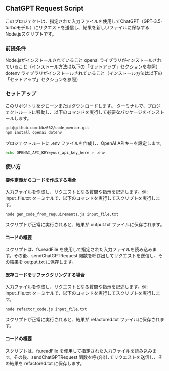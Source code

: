 ## ChatGPT Request Script
このプロジェクトは、指定された入力ファイルを使用してChatGPT（GPT-3.5-turboモデル）にリクエストを送信し、結果を新しいファイルに保存するNode.jsスクリプトです。

### 前提条件
Node.jsがインストールされていること
openai ライブラリがインストールされていること（インストール方法は以下の「セットアップ」セクションを参照）
dotenv ライブラリがインストールされていること（インストール方法は以下の「セットアップ」セクションを参照）

### セットアップ
このリポジトリをクローンまたはダウンロードします。
ターミナルで、プロジェクトルートに移動し、以下のコマンドを実行して必要なパッケージをインストールします。

```bash
git@github.com:bbz662/code_mentor.git
npm install openai dotenv
```

プロジェクトルートに .env ファイルを作成し、OpenAI APIキーを設定します。
```bash
echo OPENAI_API_KEY=your_api_key_here > .env
```

### 使い方

#### 要件定義からコードを作成する場合
入力ファイルを作成し、リクエストとなる質問や指示を記述します。例: input_file.txt
ターミナルで、以下のコマンドを実行してスクリプトを実行します。

```bash
node gen_code_from_requuirements.js input_file.txt
```

スクリプトが正常に実行されると、結果が output.txt ファイルに保存されます。

#### コードの概要
スクリプトは、fs.readFile を使用して指定された入力ファイルを読み込みます。その後、sendChatGPTRequest 関数を呼び出してリクエストを送信し、その結果を output.txt に保存します。


#### 既存コードをリファクタリングする場合
入力ファイルを作成し、リクエストとなる質問や指示を記述します。例: input_file.txt
ターミナルで、以下のコマンドを実行してスクリプトを実行します。

```bash
node refactor_code.js input_file.txt
```

スクリプトが正常に実行されると、結果が refactored.txt ファイルに保存されます。

#### コードの概要
スクリプトは、fs.readFile を使用して指定された入力ファイルを読み込みます。その後、sendChatGPTRequest 関数を呼び出してリクエストを送信し、その結果を refactored.txt に保存します。
